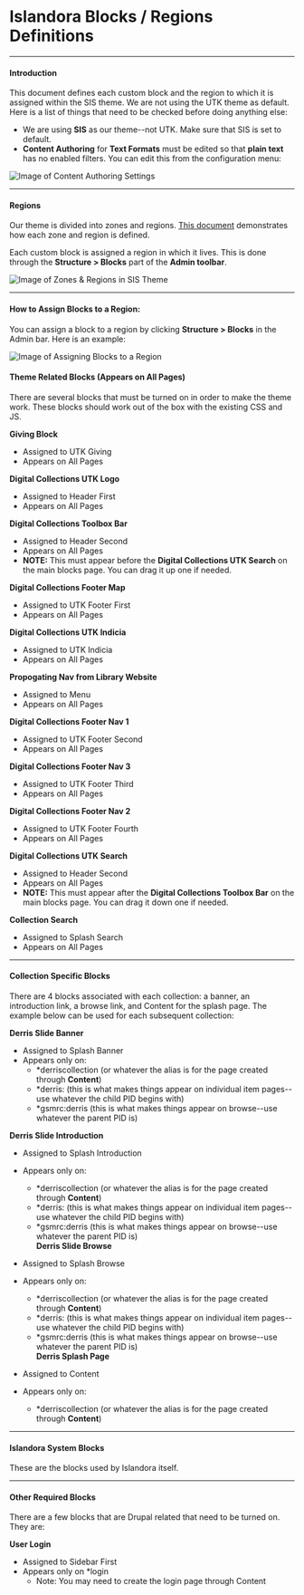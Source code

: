 # Islandora Blocks / Regions Definitions
---
#### Introduction
This document defines each custom block and the region to which it is assigned within the SIS theme.  We are not using the UTK theme as default.  Here is a list of things that need to be checked before doing anything else:

* We are using **SIS** as our theme--not UTK.  Make sure that SIS is set to default.
* **Content Authoring** for **Text Formats** must be edited so that **plain text** has no enabled filters.  You can edit this from the configuration menu:

![Image of Content Authoring Settings](http://dlwork.lib.utk.edu/mark/images/ContentAuthoring.png "Content Authoring Settings for Plain Text")



---

#### Regions

Our theme is divided into zones and regions.  [This document](https://docs.google.com/drawings/d/15E0t9Xd40OV-TteZ0Qs8OiSNY0xT3xc8gVp9yRnH5ss/edit?usp=sharing) demonstrates how each zone and region is defined.  

Each custom block is assigned a region in which it lives.  This is done through the **Structure > Blocks** part of the **Admin toolbar**.

![Image of Zones & Regions in SIS Theme](http://dlwork.lib.utk.edu/mark/images/IslandoraRegions.png "Theme Regions and Zones")

---

#### How to Assign Blocks to a Region:

You can assign a block to a region by clicking **Structure > Blocks** in the Admin bar. Here is an example:

![Image of Assigning Blocks to a Region](http://dlwork.lib.utk.edu/mark/images/BlockAssignmentExample.png "Assigning Blocks to a Region")

#### Theme Related Blocks (Appears on All Pages)

There are several blocks that must be turned on in order to make the theme work.  These blocks should work out of the box with the existing CSS and JS.

**Giving Block**

* Assigned to UTK Giving
* Appears on All Pages

**Digital Collections UTK Logo**

* Assigned to Header First
* Appears on All Pages

**Digital Collections Toolbox Bar**

* Assigned to Header Second
* Appears on All Pages
* **NOTE:** This must appear before the **Digital Collections UTK Search** on the main blocks page. You can drag it up one if needed.

**Digital Collections Footer Map**

* Assigned to UTK Footer First
* Appears on All Pages

**Digital Collections UTK Indicia**

* Assigned to UTK Indicia
* Appears on All Pages

**Propogating Nav from Library Website**

* Assigned to Menu
* Appears on All Pages

**Digital Collections Footer Nav 1**

* Assigned to UTK Footer Second
* Appears on All Pages

**Digital Collections Footer Nav 3**

* Assigned to UTK Footer Third
* Appears on All Pages

**Digital Collections Footer Nav 2**

* Assigned to UTK Footer Fourth
* Appears on All Pages

**Digital Collections UTK Search**

* Assigned to Header Second
* Appears on All Pages
* **NOTE:** This must appear after the **Digital Collections Toolbox Bar** on the main blocks page. You can drag it down one if needed.

**Collection Search**

* Assigned to Splash Search
* Appears on All Pages


---

#### Collection Specific Blocks

There are 4 blocks associated with each collection: a banner, an introduction link, a browse link, and Content for the splash page.  The example below can be used for each subsequent collection:

**Derris Slide Banner**

* Assigned to Splash Banner
* Appears only on:
	* *derriscollection (or whatever the alias is for the page created through **Content**)
	* *derris: (this is what makes things appear on individual item pages--use whatever the child PID begins with)
	* *gsmrc:derris (this is what makes things appear on browse--use whatever the parent PID is)

**Derris Slide Introduction**

* Assigned to Splash Introduction
* Appears only on:
	* *derriscollection (or whatever the alias is for the page created through **Content**)
	* *derris: (this is what makes things appear on individual item pages--use whatever the child PID begins with)
	* *gsmrc:derris (this is what makes things appear on browse--use whatever the parent PID is)	
**Derris Slide Browse**

* Assigned to Splash Browse
* Appears only on:
	* *derriscollection (or whatever the alias is for the page created through **Content**)
	* *derris: (this is what makes things appear on individual item pages--use whatever the child PID begins with)
	* *gsmrc:derris (this is what makes things appear on browse--use whatever the parent PID is)	
**Derris Splash Page**

* Assigned to Content
* Appears only on:
	* *derriscollection (or whatever the alias is for the page created through **Content**)


---

#### Islandora System Blocks

These are the blocks used by Islandora itself.

---

#### Other Required Blocks

There are a few blocks that are Drupal related that need to be turned on.  They are:

**User Login**

* Assigned to Sidebar First
* Appears only on *login
	* Note: You may need to create the login page through Content
	

